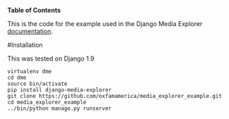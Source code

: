 **Table of Contents**

This is the code for the example used in the Django Media Explorer [documentation](https://github.com/oxfamamerica/django-media-explorer). 

#Installation

This was tested on Django 1.9


```
virtualenv dme
cd dme
source bin/activate
pip install django-media-explorer
git clone https://github.com/oxfamamerica/media_explorer_example.git
cd media_explorer_example
../bin/python manage.py runserver
```

